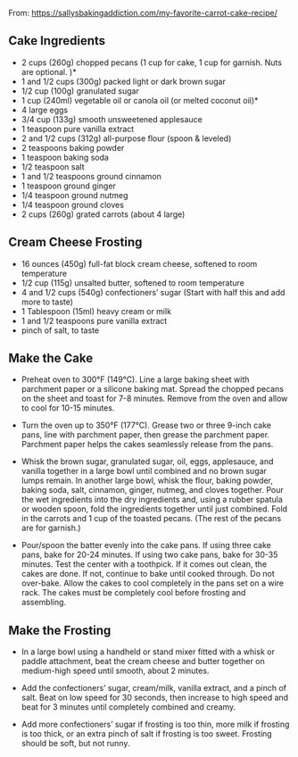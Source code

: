 From: https://sallysbakingaddiction.com/my-favorite-carrot-cake-recipe/

## Cake Ingredients

* 2 cups (260g) chopped pecans (1 cup for cake, 1 cup for garnish. Nuts are optional. )*
* 1 and 1/2 cups (300g) packed light or dark brown sugar
* 1/2 cup (100g) granulated sugar
* 1 cup (240ml) vegetable oil or canola oil (or melted coconut oil)*
* 4 large eggs
* 3/4 cup (133g) smooth unsweetened applesauce
* 1 teaspoon pure vanilla extract
* 2 and 1/2 cups (312g) all-purpose flour (spoon & leveled)
* 2 teaspoons baking powder
* 1 teaspoon baking soda
* 1/2 teaspoon salt
* 1 and 1/2 teaspoons ground cinnamon
* 1 teaspoon ground ginger
* 1/4 teaspoon ground nutmeg
* 1/4 teaspoon ground cloves
* 2 cups (260g) grated carrots (about 4 large)

## Cream Cheese Frosting

* 16 ounces (450g) full-fat block cream cheese, softened to room temperature
* 1/2 cup (115g) unsalted butter, softened to room temperature
* 4 and 1/2 cups (540g) confectioners’ sugar (Start with half this and add more to taste)
* 1 Tablespoon (15ml) heavy cream or milk
* 1 and 1/2 teaspoons pure vanilla extract
* pinch of salt, to taste

## Make the Cake

* Preheat oven to 300°F (149°C). Line a large baking sheet with parchment paper or a silicone baking mat. Spread the chopped pecans on the sheet and toast for 7-8 minutes. Remove from the oven and allow to cool for 10-15 minutes.

* Turn the oven up to 350°F (177°C). Grease two or three 9-inch cake pans, line with parchment paper, then grease the parchment paper. Parchment paper helps the cakes seamlessly release from the pans.

* Whisk the brown sugar, granulated sugar, oil, eggs, applesauce, and vanilla together in a large bowl until combined and no brown sugar lumps remain. In another large bowl, whisk the flour, baking powder, baking soda, salt, cinnamon, ginger, nutmeg, and cloves together. Pour the wet ingredients into the dry ingredients and, using a rubber spatula or wooden spoon, fold the ingredients together until just combined. Fold in the carrots and 1 cup of the toasted pecans. (The rest of the pecans are for garnish.)

* Pour/spoon the batter evenly into the cake pans. If using three cake pans, bake for 20-24 minutes. If using two cake pans, bake for 30-35 minutes. Test the center with a toothpick. If it comes out clean, the cakes are done. If not, continue to bake until cooked through. Do not over-bake. Allow the cakes to cool completely in the pans set on a wire rack. The cakes must be completely cool before frosting and assembling.

## Make the Frosting

* In a large bowl using a handheld or stand mixer fitted with a whisk or paddle attachment, beat the cream cheese and butter together on medium-high speed until smooth, about 2 minutes. 

* Add the confectioners’ sugar, cream/milk, vanilla extract, and a pinch of salt. Beat on low speed for 30 seconds, then increase to high speed and beat for 3 minutes until completely combined and creamy. 

* Add more confectioners’ sugar if frosting is too thin, more milk if frosting is too thick, or an extra pinch of salt if frosting is too sweet. Frosting should be soft, but not runny.
